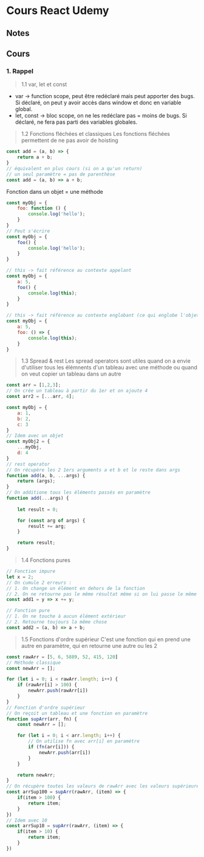 # Cours React Udemy

## Notes

## Cours

### 1. Rappel
> 1.1 var, let et const
- var -> function scope, peut être redéclaré mais peut apporter des bugs. Si déclaré, on peut y avoir accès dans window et donc en variable global.
- let, const -> bloc scope, on ne les redéclare pas = moins de bugs. Si déclaré, ne fera pas parti des variables globales.

> 1.2 Fonctions fléchées et classiques
Les fonctions fléchées permettent de ne pas avoir de hoisting
```js
const add = (a, b) => {
    return a + b;
}
// équivalent en plus cours (si on a qu'un return)
// un seul paramètre = pas de parenthèse
const add = (a, b) => a + b;
```
Fonction dans un objet = une méthode
```js
const myObj = {
    foo: function () {
        console.log('hello');
    }
}
// Peut s'écrire
const myObj = {
    foo() {
        console.log('hello');
    }
}
```

```js
// this -> fait référence au contexte appelant
const myObj = {
    a: 5,
    foo() {
        console.log(this);
    }
}
```
```js
// this -> fait référence au contexte englobant (ce qui englobe l'objet qui appelle)
const myObj = {
    a: 5,
    foo: () => {
        console.log(this);
    }
}
```

> 1.3 Spread & rest
Les spread operators sont utiles quand on a envie d'utiliser tous les élémnents d'un tableau avec une méthode ou quand on veut copier un tableau dans un autre
```js
const arr = [1,2,3];
// On crée un tableau à partir du 1er et on ajoute 4
const arr2 = [...arr, 4];

const myObj = {
    a: 1,
    b: 2,
    c: 3
}
// Idem avec un objet
const myObj2 = {
    ...myObj,
    d: 4
}
// rest operator
// On récupère les 2 1ers arguments a et b et le reste dans args
function add(a, b, ...args) {
    return (args);
}
// On additione tous les éléments passés en paramètre
function add(...args) {
    
    let result = 0;

    for (const arg of args) {
        result += arg;
    }

    return result;
}
```

> 1.4 Fonctions pures
```js
// Fonction impure
let x = 2;
// On cumule 2 erreurs :
// 1. On change un élément en dehors de la fonction
// 2. On ne retourne pas le même résultat même si on lui passe le même argument
const add1 = y => x += y;

// Fonction pure
// 1. On ne touche à aucun élément extérieur
// 2. Retourne toujours la même chose
const add2 = (a, b) => a + b;
```

> 1.5 Fonctions d'ordre supérieur
C'est une fonction qui en prend une autre en paramètre, qui en retourne une autre ou les 2
```js
const rawArr = [5, 6, 5889, 52, 415, 120]
// Méthode classique
const newArr = [];

for (let i = 0; i < rawArr.length; i++) {
    if (rawArr[i] > 100) {
        newArr.push(rawArr[i])
    }
}
// Fonction d'ordre supérieur
// On reçoit un tableau et une fonction en paramètre
function supArr(arr, fn) {
    const newArr = [];

    for (let i = 0; i < arr.length; i++) {
        // On utilise fn avec arr[i] en paramètre
        if (fn(arr[i])) {
            newArr.push(arr[i])
        }
    }

    return newArr;
}
// On récupère toutes les valeurs de rawArr avec les valeurs supérieures à 100 en passant une fonction fléchée qui permet de le faire
const arrSup100 = supArr(rawArr, (item) => {
    if(item > 100) {
        return item;
    }
})
// Idem avec 10
const arrSup10 = supArr(rawArr, (item) => {
    if(item > 10) {
        return item;
    }
})
```
